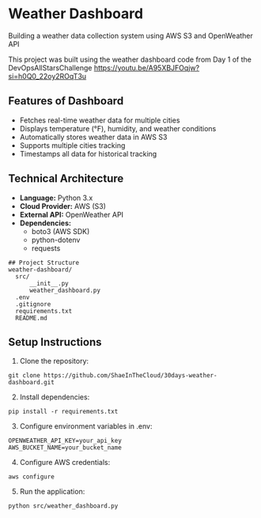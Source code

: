 # Weather Dashboard
Building a weather data collection system using AWS S3 and OpenWeather API

This project was built using the weather dashboard code from Day 1 of the DevOpsAllStarsChallenge https://youtu.be/A95XBJFOqjw?si=h0Q0_22oy2ROqT3u

## Features of Dashboard
- Fetches real-time weather data for multiple cities
- Displays temperature (°F), humidity, and weather conditions
- Automatically stores weather data in AWS S3
- Supports multiple cities tracking
- Timestamps all data for historical tracking

## Technical Architecture
- **Language:** Python 3.x
- **Cloud Provider:** AWS (S3)
- **External API:** OpenWeather API
- **Dependencies:** 
  - boto3 (AWS SDK)
  - python-dotenv
  - requests

```
## Project Structure
weather-dashboard/
  src/
      __init__.py
      weather_dashboard.py
  .env
  .gitignore
  requirements.txt
  README.md
  ```

## Setup Instructions
1. Clone the repository:
```
git clone https://github.com/ShaeInTheCloud/30days-weather-dashboard.git
```

2. Install dependencies:
 ```
pip install -r requirements.txt
```

3. Configure environment variables in .env:
```
OPENWEATHER_API_KEY=your_api_key
AWS_BUCKET_NAME=your_bucket_name
```

4. Configure AWS credentials:
```
aws configure
```

5. Run the application:
 ```
python src/weather_dashboard.py
```

